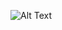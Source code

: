 
![Alt Text](https://media2.giphy.com/media/H4KgopK7Eb0xLeMzly/giphy.gif?cid=ecf05e47umbl1yc46bmjl80sfymqbgw59wnl6w44qotnyt7y&rid=giphy.gif&ct=g)